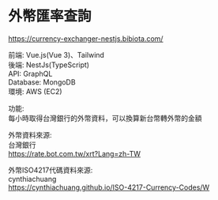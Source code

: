 <h1>外幣匯率查詢</h1>

<a href="https://currency-exchanger-nestjs.bibiota.com/">https://currency-exchanger-nestjs.bibiota.com/</a>  <br/>


前端: Vue.js(Vue 3)、Tailwind
<br />
後端: NestJs(TypeScript)
<br />
API: GraphQL
<br />
Database: MongoDB
<br />
環境:
AWS (EC2)
<br />

功能:
<br />
每小時取得台灣銀行的外幣資料，可以換算新台幣轉外幣的金額<br />

外幣資料來源:
<br />
台灣銀行
<br />
<a href="https://rate.bot.com.tw/xrt?Lang=zh-TW
">https://rate.bot.com.tw/xrt?Lang=zh-TW</a>
<br />

外幣ISO4217代碼資料來源:
<br />
cynthiachuang
<br />
<a href="https://cynthiachuang.github.io/ISO-4217-Currency-Codes/
">https://cynthiachuang.github.io/ISO-4217-Currency-Codes/W</a>
<br />
